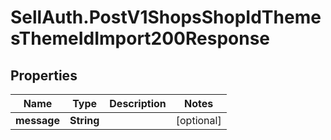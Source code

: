 # SellAuth.PostV1ShopsShopIdThemesThemeIdImport200Response

## Properties

Name | Type | Description | Notes
------------ | ------------- | ------------- | -------------
**message** | **String** |  | [optional] 


